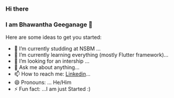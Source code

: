 ### Hi there 
### I am Bhawantha Geeganage 👋



Here are some ideas to get you started:

- 🔭 I’m currently studding at NSBM ...
- 🌱 I’m currently learning everything (mostly Flutter framework)...
- 🤔 I’m looking for an intership ...
- 💬 Ask me about anything...
- 📫 How to reach me: [Linkedin](https://www.linkedin.com/in/bawantha-geegange-9a7918194/)... 
- 😄 Pronouns: ... He/Him
- ⚡ Fun fact: ...I am just Started :)

